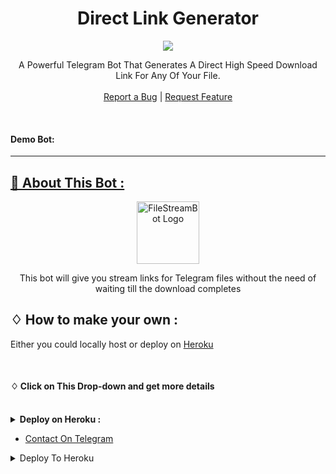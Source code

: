 <h1 align="center">Direct Link Generator</h1>
<p align="center">
  <a href="https://github.com/aafusam/Direct-Link-Bot/">
     <img src="WebStreamer/img.jpg">
  </a>
  
  <p align="center">
    A Powerful Telegram Bot That Generates A Direct High Speed Download Link For Any Of Your File.
    <br />
   </strong></a>
    <br />
    <a href="https://github.com/aafusam/Direct-Link-Bot//issues">Report a Bug</a>
    |
    <a href="https://github.com/aafusam/Direct-Link-Bot//issues">Request Feature</a>
  </p>
</p>

<br>

#### Demo Bot:  
<a href="https://telegram.me/Direct_Link_RoBot">

<hr>



## 🍁 About This Bot :

<p align="center">
    <a href="https://github.com/Avipatilpro/FileStreamBot">
        <img src="https://i.ibb.co/ZJzJ9Hq/link-3x.png" height="100" width="100" alt="FileStreamBot Logo">
    </a>
</p>
<p align='center'>
    This bot will give you stream links for Telegram files without the need of waiting till the download completes
</p>


## ♢ How to make your own :

Either you could locally host or deploy on [Heroku](https://heroku.com)

<br>

#### ♢ Click on This Drop-down and get more details

<br>
<details>
  <summary><b>Deploy on Heroku :</b></summary>


1. Fork This Repo
2. Click on Deploy Easily

<h4> So Follow Above Steps 👆 and then also deply other wise not work</h4>

Press the below button to Fast deploy on Heroku

[![Deploy](https://www.herokucdn.com/deploy/button.svg)](https://heroku.com/deploy)

then goto the <a href="#mandatory-vars">variables tab</a> for more info on setting up environmental variables. </details>

- [Contact On Telegram](https://telegram.me/AafuSam13)
<details><summary>Deploy To Heroku</summary>
<p>
<br>
<a href="https://railway.app/deploy">
  <img src="https://www.back4app.com/deploy/button.svg" alt="Deploy">
</a>
</p>
</details>
